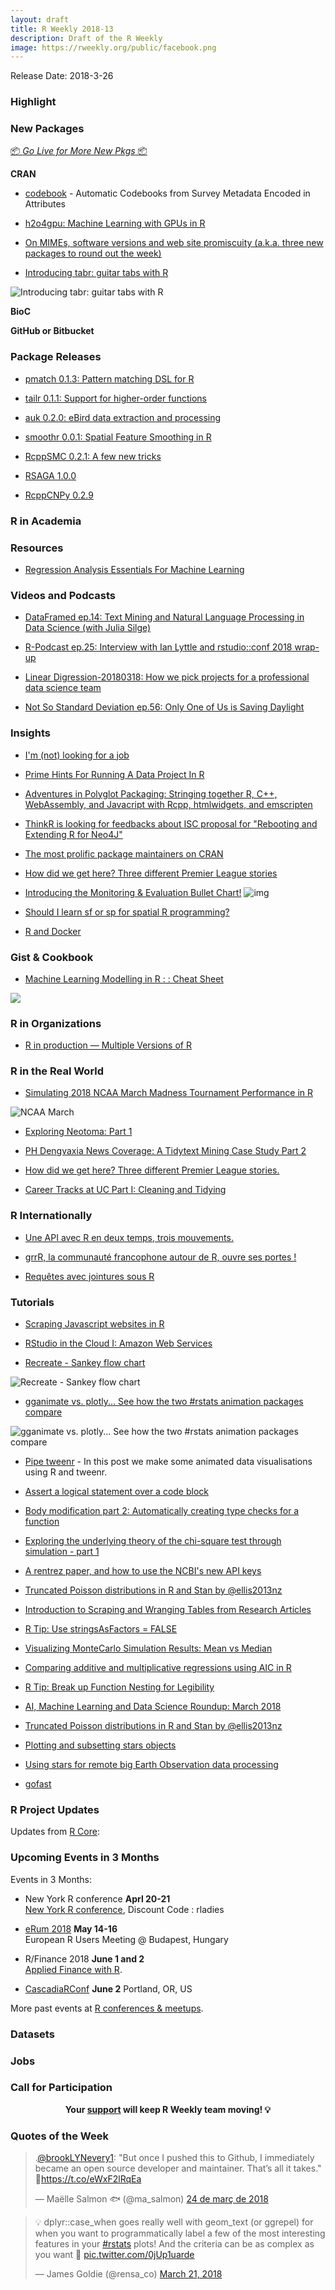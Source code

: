 ```yaml
---
layout: draft
title: R Weekly 2018-13
description: Draft of the R Weekly
image: https://rweekly.org/public/facebook.png
---
```


Release Date: 2018-3-26

###  Highlight



###  New Packages

<p class="added-hostname"><a href="https://rweekly.org/live" target="_blank" class="externalLink">📦 <i>Go Live for More New Pkgs</i> 📦</a></p>

**CRAN**

+ [codebook](https://cran.r-project.org/web/packages/codebook/index.html) - Automatic Codebooks from Survey Metadata Encoded in Attributes

+ [h2o4gpu: Machine Learning with GPUs in R](https://CRAN.R-project.org/package=h2o4gpu)

+ [On MIMEs, software versions and web site promiscuity (a.k.a. three new packages to round out the week)](https://rud.is/b/2018/03/23/on-mimes-software-versions-and-web-site-promiscuity-a-k-a-three-new-packages-to-round-out-the-week/)

+ [Introducing tabr: guitar tabs with R](https://leonawicz.github.io/blog/post/introducing-tabr-guitar-tabs-with-r/)

![Introducing tabr: guitar tabs with R](https://pbs.twimg.com/media/DYqmaBqVoAEQlT1.jpg)

**BioC**


**GitHub or Bitbucket**



### Package Releases

+ [pmatch 0.1.3: Pattern matching DSL for R](https://mailund.github.io/r-programmer-blog/2018/03/22/pmatch-0-1-3/)

+ [tailr 0.1.1: Support for higher-order functions](https://mailund.github.io/r-programmer-blog/2018/03/17/tailr-v0.1.1/)


+ [auk 0.2.0: eBird data extraction and processing](https://cornelllabofornithology.github.io/auk/)

+ [smoothr 0.0.1: Spatial Feature Smoothing in R](http://strimas.com/smoothr/)

+ [RcppSMC 0.2.1: A few new tricks](http://dirk.eddelbuettel.com/blog/2018/03/18#rcppsmc_0.2.1)

+ [RSAGA 1.0.0](http://r-spatial.org//r/2018/03/20/RSAGA-1.0.0.html)

+ [RcppCNPy 0.2.9](http://dirk.eddelbuettel.com/blog/2018/03/22#rcppcnpy_0.2.9)

###  R in Academia




###  Resources

+ [Regression Analysis Essentials For Machine Learning](http://www.sthda.com/english/wiki/regression-analysis-essentials-for-machine-learning)


###  Videos and Podcasts

+ [DataFramed ep.14: Text Mining and Natural Language Processing in Data Science (with Julia Silge)](https://www.datacamp.com/community/podcast/text-mining-nlproc)

+ [R-Podcast ep.25: Interview with Ian Lyttle and rstudio::conf 2018 wrap-up](https://r-podcast.org/episode/025-rstudioconf-ian-lyttle/)

+ [Linear Digression-20180318: How we pick projects for a professional data science team](http://lineardigressions.com/)

+ [Not So Standard Deviation ep.56: Only One of Us is Saving Daylight](http://nssdeviations.com/56-only-one-of-us-is-saving-daylight)

### Insights

+ [I'm (not) looking for a job](https://purrple.cat/blog/2018/03/22/i-m-not-looking-for-a-job/)

+ [Prime Hints For Running A Data Project In R](https://kkulma.github.io/2018-03-18-Prime-Hints-for-Running-a-data-project-in-R/)

+ [Adventures in Polyglot Packaging: Stringing together R, C++, WebAssembly, and Javacript with Rcpp, htmlwidgets, and emscripten](https://noamross.github.io/wassa/inst/doc/adventures-in-webassembly.html)

+ [ThinkR is looking for feedbacks about ISC proposal for "Rebooting and Extending R for Neo4J"](https://github.com/ThinkR-open/isc-proposal)

+ [The most prolific package maintainers on CRAN](http://blog.revolutionanalytics.com/2018/03/the-most-prolific-package-maintainers-on-cran.html)

+ [How did we get here? Three different Premier League stories](https://austinwehrwein.com/post/epltimeline/)

+ [Introducing the Monitoring & Evaluation Bullet Chart!](http://www.acdivoca.org/2018/03/introducing-the-monitoring-and-evaluation-bullet-chart/)
![img](https://i.imgur.com/8FrfaRW.png)

+ [Should I learn sf or sp for spatial R programming?](http://www.seascapemodels.org/rstats/2018/03/23/should-I-learn-sp-or-sf.html)

+ [R and Docker](http://blog.revolutionanalytics.com/2018/03/r-and-docker.html)

### Gist & Cookbook

+ [Machine Learning Modelling in R : : Cheat Sheet](http://www.thertrader.com/2018/03/22/machine-learning-modelling-in-r-cheat-sheet/)

![](http://www.thertrader.com/wp-content/uploads/2018/03/Picture3-300x223.jpg)

###  R in Organizations

+ [R in production — Multiple Versions of R](https://rviews.rstudio.com/2018/03/21/multiple-versions-of-r/)


### R in the Real World

+ [Simulating 2018 NCAA March Madness Tournament Performance in R](https://mattkmiecik.com/post-Simulating-2018-NCAA-March-Madness-Tournament-Performance-in-R.html)

![NCAA March](https://github.com/mkmiecik14/mkmiecik14.github.io/blob/master/post-Simulating-2018-NCAA-March-Madness-Tournament-Performance-in-R_files/figure-html/unnamed-chunk-8-1.png?raw=true)

+ [Exploring Neotoma: Part 1](https://cabinetofcuriosity.github.io/cabinetofcuriosity_site/retrieving-summary-neotoma/)

+ [PH Dengvaxia News Coverage: A Tidytext Mining Case Study Part 2](https://brennonborbon.wordpress.com/2018/03/17/ph-dengvaxia-news-coverage-a-tidytext-mining-case-study-in-r-part-2/)

+ [How did we get here? Three different Premier League stories.](https://austinwehrwein.com/post/epltimeline/)

+ [Career Tracks at UC Part I: Cleaning and Tidying](https://daranzolin.github.io//articles/2018-03/careertracksi)

### R Internationally

+ [Une API avec R en deux temps, trois mouvements.](https://thinkr.fr/api-r-deux-temps-trois-mouvements/)

+ [grrR, la communauté francophone autour de R, ouvre ses portes !](http://frama.link/r-grrr)

+ [Requêtes avec jointures sous R](https://tutoriels-data-mining.blogspot.fr/2018/03/requetes-avec-jointures-sous-r.html)

###  Tutorials

+ [Scraping Javascript websites in R ](http://blog.brooke.science/posts/scraping-javascript-websites-in-r/)

+ [RStudio in the Cloud I: Amazon Web Services](http://strimas.com/r/rstudio-cloud-1/)

+ [Recreate - Sankey flow chart](https://www.hvitfeldt.me/2018/03/recreate-sankey-flow-chart/)

![Recreate - Sankey flow chart](https://d33wubrfki0l68.cloudfront.net/e7e4e765fd3b4839d9a5a88f2f4738950e13aed0/5773b/post/2018-03-20-recreate-sankey-flow-chart_files/figure-html/unnamed-chunk-12.gif)

+ [gganimate vs. plotly... See how the two #rstats animation packages compare](https://www.brucemeng.ca/post/animations-in-r/)

![gganimate vs. plotly... See how the two #rstats animation packages compare](https://www.brucemeng.ca/img/gganimate.gif)

+ [Pipe tweenr](http://lenkiefer.com/2018/03/18/pipe-tweenr/) - In this post we make some animated data visualisations using R and tweenr.

+ [Assert a logical statement over a code block](https://coolbutuseless.bitbucket.io/2018/03/22/assert-condition-over-a-code-block/)

+ [Body modification part 2: Automatically creating type checks for a function](https://coolbutuseless.bitbucket.io/2018/03/18/body-modification-part-2-automatically-creating-type-checks-for-a-function/)

+ [Exploring the underlying theory of the chi-square test through simulation - part 1](https://www.rdatagen.net/post/a-little-intuition-and-simulation-behind-the-chi-square-test-of-independence/)

+ [A rentrez paper, and how to use the NCBI's new API keys](https://ropensci.org/blog/2018/03/20/rentrez-paper/)

+ [Truncated Poisson distributions in R and Stan by @ellis2013nz](http://ellisp.github.io/blog/2018/03/20/truncated-poisson)

+ [Introduction to Scraping and Wranging Tables from Research Articles](http://research.libd.org/rstatsclub/2018/03/19/introduction-to-scraping-and-wranging-tables-from-research-articles/)

+ [R Tip: Use stringsAsFactors = FALSE](http://www.win-vector.com/blog/2018/03/r-tip-use-stringsasfactors-false/)

+ [Visualizing MonteCarlo Simulation Results: Mean vs Median](https://firstdifferences.wordpress.com/2018/03/15/visualizing-montecarlo-simulation-results-mean-vs-median/)

+ [Comparing additive and multiplicative regressions using AIC in R](https://forecasting.svetunkov.ru/en/2018/03/22/comparing-additive-and-multiplicative-regressions-using-aic-in-r/)

+ [R Tip: Break up Function Nesting for Legibility](http://www.win-vector.com/blog/2018/03/r-tip-break-up-function-nesting-for-legibility/)

+ [AI, Machine Learning and Data Science Roundup: March 2018](http://blog.revolutionanalytics.com/2018/03/aimlds-roundup-march-2018.html)

+ [Truncated Poisson distributions in R and Stan by @ellis2013nz](https://freerangestats.info/blog/2018/03/20/truncated-poisson)

+ [Plotting and subsetting stars objects](http://r-spatial.org//r/2018/03/22/stars2.html)

+ [Using stars for remote big Earth Observation data processing](http://r-spatial.org//r/2018/03/23/stars3.html)

+ [gofast](https://purrple.cat/blog/2018/03/23/gofast/)

<!--<div class="post-more-begin"></div><div class="post-more-end"></div>-->

###  R Project Updates

Updates from [R Core](http://developer.r-project.org/blosxom.cgi/R-devel/NEWS):



###  Upcoming Events in 3 Months

Events in 3 Months:

+ New York R conference **Aprl 20-21** <br />
[New York R conference](https://www.rstats.nyc/), Discount Code : rladies

+ [eRum 2018](http://2018.erum.io) **May 14-16** <br />
European R Users Meeting @ Budapest, Hungary

+ R/Finance 2018 **June 1 and 2** <br />
[Applied Finance with R](http://www.rinfinance.com).

+ [CascadiaRConf](https://cascadiarconf.com/) **June 2**
Portland, OR, US

<!--
+ [7eme Rencontres R](https://r2018-rennes.sciencesconf.org/)  **July 5 & 6** <br />
Rennes - Agrocampus

+ [useR! 2018](https://user2018.r-project.org/) **July 10** <br />
The annual useR! conference is the main meeting of the international R user and developer community.

+ [LatinR 2018](http://latin-r.com/) **Sept 4-5** <br />
Buenos Aires, Argentina. -->

More past events at [R conferences & meetups](https://conf.rweekly.org).

### Datasets




### Jobs




###  Call for Participation



<p class="hide-support added-hostname support-rweekly" style="text-align: center;font-weight: bold;">Your <a class="non-visited externalLink" href="https://www.patreon.com/rweekly" onclick="pas(this)">support</a> will keep R Weekly team moving! 💡</p>

###  Quotes of the Week

<blockquote class="twitter-tweet" data-lang="ca"><p lang="en" dir="ltr">.<a href="https://twitter.com/brookLYNevery1?ref_src=twsrc%5Etfw">@brookLYNevery1</a>: &quot;But once I pushed this to Github, I immediately became an open source developer and maintainer. That’s all it takes.&quot; 🚀<a href="https://t.co/eWxF2lRqEa">https://t.co/eWxF2lRqEa</a></p>&mdash; Maëlle Salmon 🐟 (@ma_salmon) <a href="https://twitter.com/ma_salmon/status/977566687984869376?ref_src=twsrc%5Etfw">24 de març de 2018</a></blockquote>
<script async src="https://platform.twitter.com/widgets.js" charset="utf-8"></script>


<blockquote class="twitter-tweet" data-lang="en"><p lang="en" dir="ltr">💡 dplyr::case_when goes really well with geom_text (or ggrepel) for when you want to programmatically label a few of the most interesting features in your <a href="https://twitter.com/hashtag/rstats?src=hash&amp;ref_src=twsrc%5Etfw">#rstats</a> plots! And the criteria can be as complex as you want 🎉 <a href="https://t.co/0jUp1uarde">pic.twitter.com/0jUp1uarde</a></p>&mdash; James Goldie (@rensa_co) <a href="https://twitter.com/rensa_co/status/976340414016843776?ref_src=twsrc%5Etfw">March 21, 2018</a></blockquote>


